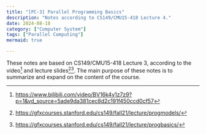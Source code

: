 ```yaml
---
title: "[PC-3] Parallel Programming Basics"
description: "Notes according to CS149/CMU15-418 Lecture 4."
date: 2024-08-18
category: ["Computer System"]
tags: ["Parallel Computing"]
mermaid: true

---
```


These notes are based on CS149/CMU15-418 Lecture 3, according to the video[^2] and lecture slides[^1][^3]. The main purpose of these notes is to summarize and expand on the content of the course.





[^1]: https://gfxcourses.stanford.edu/cs149/fall21/lecture/progmodels/
[^2]: https://www.bilibili.com/video/BV16k4y1z7z9?p=1&vd_source=5ade9da381cec8d2c191f450ccd0cf57
[^3]: https://gfxcourses.stanford.edu/cs149/fall21/lecture/progbasics/
